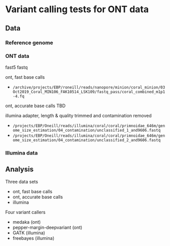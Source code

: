 # Variant calling tests for ONT data

## Data
### Reference genome


### ONT data
fast5
fastq

ont, fast base calls  
- `/archive/projects/EBP/roneill/reads/nanopore/minion/coral_minion/03Oct2019_Coral_MIN106_FAK10514_LSK109/fastq_pass/coral_combined_m1p1-4.fq`  

ont, accurate base calls 
TBD

illumina adapter, length & quality trimmed and contamination removed
- `/projects/EBP/Oneill/reads/illumina/coral/coral/primnoidae_646m/genome_size_estimation/04_contamination/unclassified_1_and9606.fastq`
- `/projects/EBP/Oneill/reads/illumina/coral/coral/primnoidae_646m/genome_size_estimation/04_contamination/unclassified_2_and9606.fastq`

### Illumina data


## Analysis

Three data sets
- ont, fast base calls
- ont, accurate base calls
- illumina

Four variant callers
- medaka (ont)
- pepper-margin-deepvariant (ont)
- GATK (illumina)
- freebayes (illumina)

